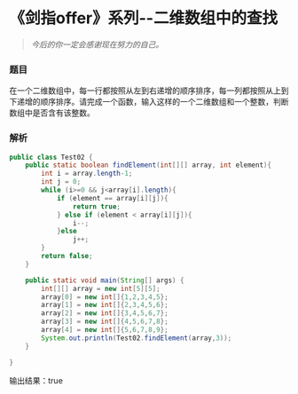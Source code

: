 # 《剑指offer》系列--二维数组中的查找

>*今后的你一定会感谢现在努力的自己。*

### 题目

在一个二维数组中，每一行都按照从左到右递增的顺序排序，每一列都按照从上到下递增的顺序排序。请完成一个函数，输入这样的一个二维数组和一个整数，判断数组中是否含有该整数。

### 解析

```java
public class Test02 {
    public static boolean findElement(int[][] array, int element){
        int i = array.length-1;
        int j = 0;
        while (i>=0 && j<array[i].length){
            if (element == array[i][j]){
                return true;
            } else if (element < array[i][j]){
                i--;
            }else
                j++;
        }
        return false;
    }

    public static void main(String[] args) {
        int[][] array = new int[5][5];
        array[0] = new int[]{1,2,3,4,5};
        array[1] = new int[]{2,3,4,5,6};
        array[2] = new int[]{3,4,5,6,7};
        array[3] = new int[]{4,5,6,7,8};
        array[4] = new int[]{5,6,7,8,9};
        System.out.println(Test02.findElement(array,3));
    }

}
```

输出结果：true

